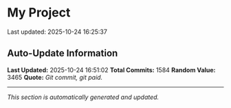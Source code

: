# My Project


Last updated: 2025-10-24 16:25:37























































































































































































































































































































































































































































































































































































































































































































































































































































































































































































































































































































































































































































































































































































































































































































































































































































































































































































































































































































































































































































## Auto-Update Information

**Last Updated:** 2025-10-24 16:51:02
**Total Commits:** 1584
**Random Value:** 3465
**Quote:** _Git commit, git paid._

---
_This section is automatically generated and updated._